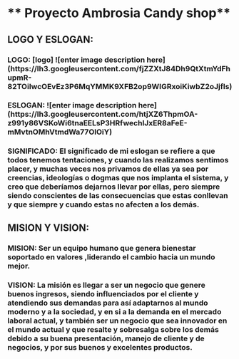 
<h1> ** Proyecto Ambrosia Candy shop**

<h2> LOGO Y ESLOGAN: 
<h3> LOGO:
[logo]
![enter image description here](https://lh3.googleusercontent.com/fjZZXtJ84Dh9QtXtmYdFhupmR-82TOiIwcOEvEz3P6MqYMMK9XFB2op9WIGRxoiKiwbZ2oJjfls)
<h3> ESLOGAN:
![enter image description here](https://lh3.googleusercontent.com/htjXZ6ThpmOA-z991y86VSKoWi6tnaEELsP3HRfwechlJxER8aFeE-mMvtnOMhVtmdWa77OlOiY)

<h3>SIGNIFICADO: El significado de mi eslogan se refiere a que todos tenemos tentaciones, y cuando las realizamos sentimos placer, y muchas veces nos privamos de ellas ya sea por creencias, ideologías o dogmas que nos implanta el sistema, y creo que deberíamos dejarnos llevar por ellas, pero siempre siendo conscientes de las consecuencias que estas conllevan y que siempre y cuando estas no afecten a los demás.
<h2> MISION Y VISION:
<h3> MISION: Ser un equipo humano que genera bienestar soportado en valores ,liderando el cambio hacia un mundo mejor.
<h3> VISION: La misión es llegar a ser un negocio que genere buenos ingresos, siendo influenciados por el cliente y atendiendo sus demandas para así adaptarnos al mundo moderno y a la sociedad, y en si a la demanda en el mercado laboral actual, y también ser un negocio que sea innovador en el mundo actual y que resalte y sobresalga sobre los demás debido a su buena presentación, manejo de cliente y de negocios, y por sus buenos y excelentes productos.
